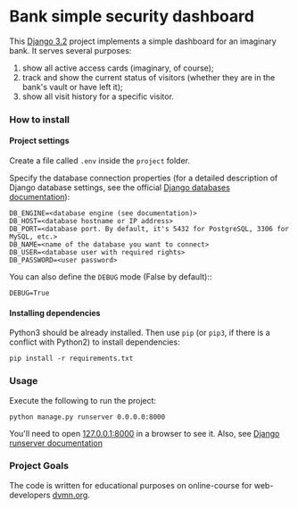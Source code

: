 # Bank simple security dashboard

This [Django 3.2](https://docs.djangoproject.com/en/3.2/) project implements a simple dashboard for an imaginary bank. It serves several purposes:
1. show all active access cards (imaginary, of course);
2. track and show the current status of visitors (whether they are in the bank's vault or have left it);
3. show all visit history for a specific visitor.

### How to install

#### Project settings

Create a file called `.env` inside the `project` folder.

Specify the database connection properties (for a detailed description of Django database settings, see the official [Django databases documentation](https://docs.djangoproject.com/en/3.2/ref/databases/)):
```commandline
DB_ENGINE=<database engine (see documentation)>
DB_HOST=<database hostname or IP address>
DB_PORT=<database port. By default, it's 5432 for PostgreSQL, 3306 for MySQL, etc.>
DB_NAME=<name of the database you want to connect>
DB_USER=<database user with required rights>
DB_PASSWORD=<user password>
```

You can also define the `DEBUG` mode (False by default)::
```commandline
DEBUG=True
```

#### Installing dependencies
Python3 should be already installed. 
Then use `pip` (or `pip3`, if there is a conflict with Python2) to install dependencies:
```commandline
pip install -r requirements.txt
```

### Usage

Execute the following to run the project:

```commandline
python manage.py runserver 0.0.0.0:8000
```

You'll need to open [127.0.0.1:8000](http://127.0.0.1:8000) in a browser to see it. Also, see [Django runserver documentation](https://docs.djangoproject.com/en/3.2/ref/django-admin/#runserver)

### Project Goals

The code is written for educational purposes on online-course for web-developers [dvmn.org](https://dvmn.org/).